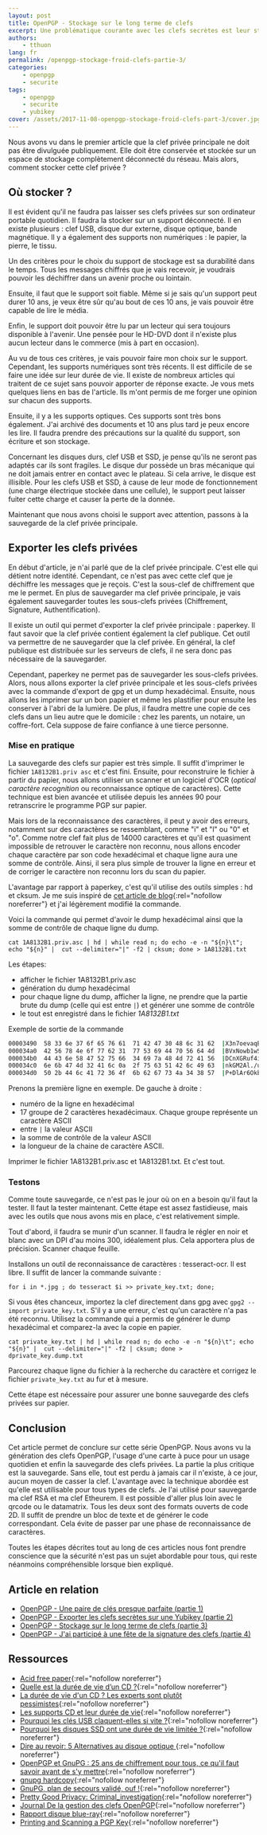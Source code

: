 ```yaml
---
layout: post
title: OpenPGP - Stockage sur le long terme de clefs
excerpt: Une problématique courante avec les clefs secrètes est leur stockage. Ces clefs doivent être stockées dans un lieu sûr, sur un support durable, tout en restant accessibles en cas de besoin. C'est ce que nous allons voir dans cette article.
authors:
    - tthuon
lang: fr
permalink: /openpgp-stockage-froid-clefs-partie-3/
categories:
    - openpgp
    - securite
tags:
    - openpgp
    - securite
    - yubikey
cover: /assets/2017-11-08-openpgp-stockage-froid-clefs-part-3/cover.jpg
---
```


Nous avons vu dans le premier article que la clef privée principale ne doit pas être divulguée publiquement. Elle doit être conservée et stockée sur un espace de stockage complètement déconnecté du réseau. Mais alors, comment stocker cette clef privée ?

## Où stocker ?

Il est évident qu'il ne faudra pas laisser ses clefs privées sur son ordinateur portable quotidien. Il faudra la stocker sur un support déconnecté. Il en existe plusieurs : clef USB, disque dur externe, disque optique, bande magnétique. Il y a également des supports non numériques : le papier, la pierre, le tissu.

Un des critères pour le choix du support de stockage est sa durabilité dans le temps. Tous les messages chiffrés que je vais recevoir, je voudrais pouvoir les déchiffrer dans un avenir proche ou lointain.

Ensuite, il faut que le support soit fiable. Même si je sais qu'un support peut durer 10 ans, je veux être sûr qu'au bout de ces 10 ans, je vais pouvoir être capable de lire le média.

Enfin, le support doit pouvoir être lu par un lecteur qui sera toujours disponible à l'avenir. Une pensée pour le HD-DVD dont il n'existe plus aucun lecteur dans le commerce (mis à part en occasion).

Au vu de tous ces critères, je vais pouvoir faire mon choix sur le support. Cependant, les supports numériques sont très récents. Il est difficile de se faire une idée sur leur durée de vie. Il existe de nombreux articles qui traitent de ce sujet sans pouvoir apporter de réponse exacte. Je vous mets quelques liens en bas de l'article. Ils m'ont permis de me forger une opinion sur chacun des supports.

Ensuite, il y a les supports optiques. Ces supports sont très bons également. J'ai archivé des documents et 10 ans plus tard je peux encore les lire. Il faudra prendre des précautions sur la qualité du support, son écriture et son stockage.

Concernant les disques durs, clef USB et SSD, je pense qu'ils ne seront pas adaptés car ils sont fragiles. Le disque dur possède un bras mécanique qui ne doit jamais entrer en contact avec le plateau. Si cela arrive, le disque est illisible. Pour les clefs USB et SSD, à cause de leur mode de fonctionnement (une charge électrique stockée dans une cellule), le support peut laisser fuiter cette charge et causer la perte de la donnée.

Maintenant que nous avons choisi le support avec attention, passons à la sauvegarde de la clef privée principale.

## Exporter les clefs privées

En début d'article, je n'ai parlé que de la clef privée principale. C'est elle qui détient notre identité. Cependant, ce n'est pas avec cette clef que je déchiffre les messages que je reçois. C'est la sous-clef de chiffrement que me le permet. En plus de sauvegarder ma clef privée principale, je vais également sauvegarder toutes les sous-clefs privées (Chiffrement, Signature, Authentification).

Il existe un outil qui permet d'exporter la clef privée principale : paperkey. Il faut savoir que la clef privée contient également la clef publique. Cet outil va permettre de ne sauvegarder que la clef privée. En général, la clef publique est distribuée sur les serveurs de clefs, il ne sera donc pas nécessaire de la sauvegarder.

Cependant, paperkey ne permet pas de sauvegarder les sous-clefs privées. Alors, nous allons exporter la clef privée principale et les sous-clefs privées avec la commande d'export de gpg et un dump hexadécimal. Ensuite, nous allons les imprimer sur un bon papier et même les plastifier pour ensuite les conserver à l'abri de la lumière. De plus, il faudra mettre une copie de ces clefs dans un lieu autre que le domicile : chez les parents, un notaire, un coffre-fort. Cela suppose de faire confiance à une tierce personne.

### Mise en pratique

La sauvegarde des clefs sur papier est très simple. Il suffit d'imprimer le fichier `1A8132B1.priv asc` et c'est fini. Ensuite, pour reconstruire le fichier à partir du papier, nous allons utiliser un scanner et un logiciel d'OCR (*optical caractère recognition* ou reconnaissance optique de caractères). Cette technique est bien avancée et utilisée depuis les années 90 pour retranscrire le programme PGP sur papier.

Mais lors de la reconnaissance des caractères, il peut y avoir des erreurs, notamment sur des caractères se ressemblant, comme "i" et "l" ou "0" et "o". Comme notre clef fait plus de 14000 caractères et qu'il est quasiment impossible de retrouver le caractère non reconnu, nous allons encoder chaque caractère par son code hexadécimal et chaque ligne aura une somme de contrôle. Ainsi, il sera plus simple de trouver la ligne en erreur et de corriger le caractère non reconnu lors du scan du papier.

L'avantage par rapport à paperkey, c'est qu'il utilise des outils simples : hd et cksum. Je me suis inspiré de [cet article de blog](https://nipil.org/2013/09/19/GnuPG-plan-de-secours-valide.html){:rel="nofollow noreferrer"} et j'ai légèrement modifié la commande.

Voici la commande qui permet d'avoir le dump hexadécimal ainsi que la somme de contrôle de chaque ligne du dump.

`cat 1A8132B1.priv.asc | hd | while read n; do echo -e -n "${n}\t"; echo "${n}" |  cut --delimiter="|" -f2 | cksum; done > 1A8132B1.txt`

Les étapes:
* afficher le fichier 1A8132B1.priv.asc
* génération du dump hexadécimal
* pour chaque ligne du dump, afficher la ligne, ne prendre que la partie brute du dump (celle qui est entre `|`) et générer une somme de contrôle
* le tout est enregistré dans le fichier *1A8132B1.txt*

Exemple de sortie de la commande

```bash
00003490  58 33 6e 37 6f 65 76 61  71 42 47 30 48 6c 31 62  |X3n7oevaqBG0Hl1b|	1532581431 17
000034a0  42 56 78 4e 6f 77 62 31  77 53 69 44 70 56 64 4d  |BVxNowb1wSiDpVdM|	1320948498 17
000034b0  44 43 6e 58 47 52 75 66  34 69 7a 48 4d 72 41 56  |DCnXGRuf4izHMrAV|	1344535859 17
000034c0  6e 6b 47 4d 32 41 6c 0a  2f 75 63 51 42 6c 49 63  |nkGM2Al./ucQBlIc|	2010309333 17
000034d0  50 2b 44 6c 41 72 36 4f  6b 62 67 73 4a 34 38 57  |P+DlAr6OkbgsJ48W|	1939973554 17
```

Prenons la première ligne en exemple. De gauche à droite :
* numéro de la ligne en hexadécimal
* 17 groupe de 2 caractères hexadécimaux. Chaque groupe représente un caractère ASCII
* entre `|` la valeur ASCII
* la somme de contrôle de la valeur ASCII
* la longueur de la chaine de caractère ASCII.

Imprimer le fichier 1A8132B1.priv.asc et 1A8132B1.txt. Et c'est tout. 

### Testons

Comme toute sauvegarde, ce n'est pas le jour où on en a besoin qu'il faut la tester. Il faut la tester maintenant. Cette étape est assez fastidieuse, mais avec les outils que nous avons mis en place, c'est relativement simple.

Tout d'abord, il faudra se munir d'un scanner. Il faudra le régler en noir et blanc avec un DPI d'au moins 300, idéalement plus. Cela apportera plus de précision. Scanner chaque feuille.

Installons un outil de reconnaissance de caractères : tesseract-ocr. Il est libre. Il suffit de lancer la commande suivante :

`for i in *.jpg ; do tesseract $i >> private_key.txt; done;`

Si vous êtes chanceux, importez la clef directement dans gpg avec `gpg2 --import private_key.txt`. S'il y a une erreur, c'est qu'un caractère n'a pas été reconnu. Utilisez la commande qui a permis de générer le dump hexadécimal et comparez-la avec la copie en papier. 

`cat private_key.txt | hd | while read n; do echo -e -n "${n}\t"; echo "${n}" |  cut --delimiter="|" -f2 | cksum; done > dprivate_key.dump.txt`

Parcourez chaque ligne du fichier à la recherche du caractère et corrigez le fichier `private_key.txt` au fur et à mesure.

Cette étape est nécessaire pour assurer une bonne sauvegarde des clefs privées sur papier. 

## Conclusion

Cet article permet de conclure sur cette série OpenPGP. Nous avons vu la génération des clefs OpenPGP, l'usage d'une carte à puce pour un usage quotidien et enfin la sauvegarde des clefs privées. La partie la plus critique est la sauvegarde. Sans elle, tout est perdu à jamais car il n'existe, à ce jour, aucun moyen de casser la clef. L'avantage avec la technique abordée est qu'elle est utilisable pour tous types de clefs. Je l'ai utilisé pour sauvegarde ma clef RSA et ma clef Etheurem. Il est possible d'aller plus loin avec le qrcode ou le datamatrix. Tous les deux sont des formats ouverts de code 2D. Il suffit de prendre un bloc de texte et de générer le code correspondant. Cela évite de passer par une phase de reconnaissance de caractères.

Toutes les étapes décrites tout au long de ces articles nous font prendre conscience que la sécurité n'est pas un sujet abordable pour tous, qui reste néanmoins compréhensible lorsque bien expliqué.

## Article en relation
* [OpenPGP - Une paire de clés presque parfaite (partie 1)](/fr/openpgp-paire-clef-presque-parfaite-partie-1/)
* [OpenPGP - Exporter les clefs secrètes sur une Yubikey (partie 2)](/fr/openpgp-clef-secrete-yubikey-partie-2/)
* [OpenPGP - Stockage sur le long terme de clefs (partie 3)](/fr/openpgp-stockage-froid-clefs-partie-3/)
* [OpenPGP - J'ai participé à une fête de la signature des clefs (partie 4)](/fr/openpgp-clef-participe-a-une-fete-de-la-signature-des-clefs/)

## Ressources

* [Acid free paper](https://en.wikipedia.org/wiki/Acid-free_paper){:rel="nofollow noreferrer"}
* [Quelle est la durée de vie d’un CD ?](http://future.arte.tv/fr/memoire-numerique/quelle-est-la-duree-de-vie-dun-cd){:rel="nofollow noreferrer"}
* [La durée de vie d'un CD ? Les experts sont plutôt pessimistes](https://www.tomsguide.fr/actualite/cd-audio-duree-vie,44609.html){:rel="nofollow noreferrer"}
* [Les supports CD et leur durée de vie](https://www.canada.ca/fr/institut-conservation/services/soin-objets/supports-electroniques/supports-cd-duree-vie-faq.html){:rel="nofollow noreferrer"}
* [Pourquoi les clés USB claquent-elles si vite ?](https://www.lesnumeriques.com/cle-usb/pourquoi-cles-usb-claquent-si-vite-a1648.html){:rel="nofollow noreferrer"}
* [Pourquoi les disques SSD ont une durée de vie limitée ?](https://lehollandaisvolant.net/?d=2017/03/21/17/16/34-pourquoi-les-disques-ssd-ont-une-duree-de-vie-limitee){:rel="nofollow noreferrer"}
* [Dire au revoir: 5 Alternatives au disque optique ](http://wikifra.xyz/expliqu-technology/11065-dire-au-revoir-5-alternatives-au-disque-optique.html){:rel="nofollow noreferrer"}
* [OpenPGP et GnuPG : 25 ans de chiffrement pour tous, ce qu'il faut savoir avant de s'y mettre](https://www.nextinpact.com/news/98509-openpgp-et-gnupg-25-ans-chiffrement-pour-tous-ce-quil-faut-savoir-avant-sy-mettre.htm){:rel="nofollow noreferrer"}
* [gnupg hardcopy](https://github.com/nipil/gnupg-hardcopy){:rel="nofollow noreferrer"}
* [GnuPG, plan de secours validé, ouf !](https://nipil.org/2013/09/19/GnuPG-plan-de-secours-valide.html){:rel="nofollow noreferrer"}
* [Pretty Good Privacy: Criminal_investigation](https://en.wikipedia.org/wiki/Pretty_Good_Privacy#Criminal_investigation){:rel="nofollow noreferrer"}
* [Journal De la gestion des clefs OpenPGP](http://linuxfr.org/users/gouttegd/journaux/de-la-gestion-des-clefs-openpgp){:rel="nofollow noreferrer"}
* [Rapport disque blue-ray](http://blog.nalis.fr/public/pdf/DGP_SIAF_2012_010.RAPPORT_DISQUES_BLU_RAY.pdf){:rel="nofollow noreferrer"}
* [Printing and Scanning a PGP Key](http://archive.is/RWTbi){:rel="nofollow noreferrer"}
